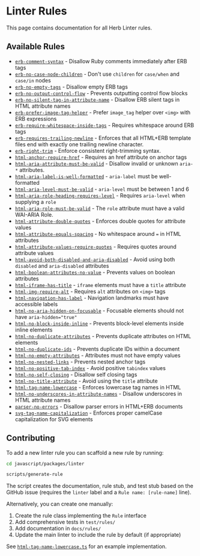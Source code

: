 # Linter Rules

This page contains documentation for all Herb Linter rules.

## Available Rules

- [`erb-comment-syntax`](./erb-comment-syntax.md) - Disallow Ruby comments immediately after ERB tags
- [`erb-no-case-node-children`](./erb-no-case-node-children.md) - Don't use `children` for `case/when` and `case/in` nodes
- [`erb-no-empty-tags`](./erb-no-empty-tags.md) - Disallow empty ERB tags
- [`erb-no-output-control-flow`](./erb-no-output-control-flow.md) - Prevents outputting control flow blocks
- [`erb-no-silent-tag-in-attribute-name`](./erb-no-silent-tag-in-attribute-name.md) - Disallow ERB silent tags in HTML attribute names
- [`erb-prefer-image-tag-helper`](./erb-prefer-image-tag-helper.md) - Prefer `image_tag` helper over `<img>` with ERB expressions
- [`erb-require-whitespace-inside-tags`](./erb-require-whitespace-inside-tags.md) - Requires whitespace around ERB tags
- [`erb-requires-trailing-newline`](./erb-requires-trailing-newline.md) - Enforces that all HTML+ERB template files end with exactly one trailing newline character.
- [`erb-right-trim`](./erb-right-trim.md) - Enforce consistent right-trimming syntax.
- [`html-anchor-require-href`](./html-anchor-require-href.md) - Requires an href attribute on anchor tags
- [`html-aria-attribute-must-be-valid`](./html-aria-attribute-must-be-valid.md) - Disallow invalid or unknown `aria-*` attributes.
- [`html-aria-label-is-well-formatted`](./html-aria-label-is-well-formatted.md) - `aria-label` must be well-formatted
- [`html-aria-level-must-be-valid`](./html-aria-level-must-be-valid.md) - `aria-level` must be between 1 and 6
- [`html-aria-role-heading-requires-level`](./html-aria-role-heading-requires-level.md) - Requires `aria-level` when supplying a `role`
- [`html-aria-role-must-be-valid`](./html-aria-role-must-be-valid.md) - The `role` attribute must have a valid WAI-ARIA Role.
- [`html-attribute-double-quotes`](./html-attribute-double-quotes.md) - Enforces double quotes for attribute values
- [`html-attribute-equals-spacing`](./html-attribute-equals-spacing.md) - No whitespace around `=` in HTML attributes
- [`html-attribute-values-require-quotes`](./html-attribute-values-require-quotes.md) - Requires quotes around attribute values
- [`html-avoid-both-disabled-and-aria-disabled`](./html-avoid-both-disabled-and-aria-disabled.md) - Avoid using both `disabled` and `aria-disabled` attributes
- [`html-boolean-attributes-no-value`](./html-boolean-attributes-no-value.md) - Prevents values on boolean attributes
- [`html-iframe-has-title`](./html-iframe-has-title.md) - `iframe` elements must have a `title` attribute
- [`html-img-require-alt`](./html-img-require-alt.md) - Requires `alt` attributes on `<img>` tags
- [`html-navigation-has-label`](./html-navigation-has-label.md) - Navigation landmarks must have accessible labels
- [`html-no-aria-hidden-on-focusable`](./html-no-aria-hidden-on-focusable.md) - Focusable elements should not have `aria-hidden="true"`
- [`html-no-block-inside-inline`](./html-no-block-inside-inline.md) - Prevents block-level elements inside inline elements
- [`html-no-duplicate-attributes`](./html-no-duplicate-attributes.md) - Prevents duplicate attributes on HTML elements
- [`html-no-duplicate-ids`](./html-no-duplicate-ids.md) - Prevents duplicate IDs within a document
- [`html-no-empty-attributes`](./html-no-empty-attributes.md) - Attributes must not have empty values
- [`html-no-nested-links`](./html-no-nested-links.md) - Prevents nested anchor tags
- [`html-no-positive-tab-index`](./html-no-positive-tab-index.md) - Avoid positive `tabindex` values
- [`html-no-self-closing`](./html-no-self-closing.md) - Disallow self closing tags
- [`html-no-title-attribute`](./html-no-title-attribute.md) - Avoid using the `title` attribute
- [`html-tag-name-lowercase`](./html-tag-name-lowercase.md) - Enforces lowercase tag names in HTML
- [`html-no-underscores-in-attribute-names`](./html-no-underscores-in-attribute-names.md) - Disallow underscores in HTML attribute names
- [`parser-no-errors`](./parser-no-errors.md) - Disallow parser errors in HTML+ERB documents
- [`svg-tag-name-capitalization`](./svg-tag-name-capitalization.md) - Enforces proper camelCase capitalization for SVG elements

## Contributing

To add a new linter rule you can scaffold a new rule by running:

```bash
cd javascript/packages/linter

scripts/generate-rule
```

The script creates the documentation, rule stub, and test stub based on the GitHub issue (requires the `linter` label and a `Rule name: [rule-name]` line).

Alternatively, you can create one manually:

1. Create the rule class implementing the `Rule` interface
2. Add comprehensive tests in `test/rules/`
3. Add documentation in `docs/rules/`
4. Update the main linter to include the rule by default (if appropriate)

See [`html-tag-name-lowercase.ts`](https://github.com/marcoroth/herb/blob/main/javascript/packages/linter/src/rules/html-tag-name-lowercase.ts) for an example implementation.
